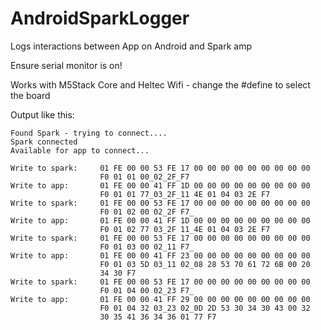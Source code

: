 # AndroidSparkLogger
Logs interactions between App on Android and Spark amp

Ensure serial monitor is on!

Works with M5Stack Core and Heltec Wifi - change the #define to select the board

Output like this:

```
Found Spark - trying to connect....
Spark connected
Available for app to connect...

Write to spark:     01 FE 00 00 53 FE 17 00 00 00 00 00 00 00 00 00 
                    F0 01 01 00_02_2F_F7
Write to app:       01 FE 00 00 41 FF 1D 00 00 00 00 00 00 00 00 00 
                    F0 01 01 77_03_2F_11 4E 01 04 03 2E F7 
Write to spark:     01 FE 00 00 53 FE 17 00 00 00 00 00 00 00 00 00 
                    F0 01 02 00 02_2F F7_
Write to app:       01 FE 00 00 41 FF 1D 00 00 00 00 00 00 00 00 00 
                    F0 01 02 77 03_2F 11_4E 01 04 03 2E F7 
Write to spark:     01 FE 00 00 53 FE 17 00 00 00 00 00 00 00 00 00 
                    F0 01 03 00 02_11 F7_
Write to app:       01 FE 00 00 41 FF 23 00 00 00 00 00 00 00 00 00 
                    F0 01 03 5D 03_11 02_08 28 53 70 61 72 6B 00 20 
                    34 30 F7 
Write to spark:     01 FE 00 00 53 FE 17 00 00 00 00 00 00 00 00 00 
                    F0 01 04 00 02_23 F7_
Write to app:       01 FE 00 00 41 FF 29 00 00 00 00 00 00 00 00 00 
                    F0 01 04 32 03_23 02_0D 2D 53 30 34 30 43 00 32 
                    30 35 41 36 34 36 01 77 F7 

```

